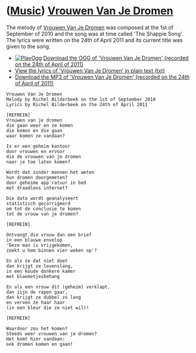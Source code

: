 # ([Music](Music.htm)) [Vrouwen Van Je Dromen](SongVrouwenVanJeDromen.htm)

The melody of [Vrouwen Van Je Dromen](SongVrouwenVanJeDromen.htm) was
composed at the 1st of September of 2010 and the song was at time called
'The Shappie Song'. The lyrics were written on the 24th of April 2011
and its current title was given to the song.

-   [![PlayOgg](http://static.fsf.org/playogg/Play_ogg_80x15.png "I support PlayOgg!")](http://playogg.org) [Download the OGG of 'Vrouwen Van Je Dromen' (recorded on the 24th of April of 2011)](CD07_VrouwenVanJeDromen20110424.ogg)
-   [View the lyrics of 'Vrouwen Van Je Dromen' in plain text (txt)](SongVrouwenVanJeDromen.txt)
-   [Download the MP3 of 'Vrouwen Van Je Dromen' (recorded on the 24th of April of 2011)](CD07_VrouwenVanJeDromen20110424.mp3)

```
Vrouwen Van Je Dromen
Melody by Richel Bilderbeek on the 1st of September 2010
Lyrics by Richel Bilderbeek on the 24th of April 2011

[REFREIN]
Vrouwen van je dromen
die gaan weer en ze komen
die komen en die gaan
waar komen ze vandaan?

Is er een geheim kantoor
door vrouwen en ervoor
die de vrouwen van je dromen
naar je toe laten komen?

Wordt dat zonder mannen het weten
hun dromen doorgemeten?
door geheime app'ratuur in bed
met draadloos internet?

Die data wordt geanalyseert
statistisch gecorrigeerd
om tot de conclusie te komen
tot de vrouw van je dromen?

[REFREIN]

Ontvangt die vrouw dan een brief
in een blauwe envelop
'Deze man is vrijgekomen,
zoekt u hem binnen vier weken op'?

En als ze dat niet doet
dan krijgt ze levenslang,
in een koude donkere kamer
met bloemetjesbehang

En als een vrouw dit (geheim) verklapt,
dan zijn de rapen gaar,
dan krijgt ze dubbel zo lang
en verven ze haar haar 
(in een kleur die ze niet wil)!

[REFREIN]

Waardoor zou het komen?
Steeds weer vrouwen van je dromen?
Het komt hier vandaan:
ook dromen komen en gaan!
```
